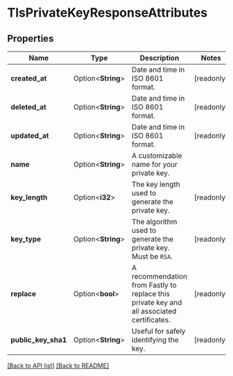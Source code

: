 # TlsPrivateKeyResponseAttributes

## Properties

Name | Type | Description | Notes
------------ | ------------- | ------------- | -------------
**created_at** | Option<**String**> | Date and time in ISO 8601 format. | [readonly]
**deleted_at** | Option<**String**> | Date and time in ISO 8601 format. | [readonly]
**updated_at** | Option<**String**> | Date and time in ISO 8601 format. | [readonly]
**name** | Option<**String**> | A customizable name for your private key. | 
**key_length** | Option<**i32**> | The key length used to generate the private key. | [readonly]
**key_type** | Option<**String**> | The algorithm used to generate the private key. Must be `RSA`. | [readonly]
**replace** | Option<**bool**> | A recommendation from Fastly to replace this private key and all associated certificates. | [readonly]
**public_key_sha1** | Option<**String**> | Useful for safely identifying the key. | [readonly]

[[Back to API list]](../README.md#documentation-for-api-endpoints) [[Back to README]](../README.md)


